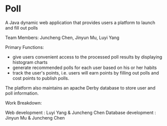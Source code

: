 # Poll

A Java dynamic web application that provides users a platform to launch and fill out polls 

Team Members: Juncheng Chen, Jinyun Mu, Luyi Yang

Primary Functions: 

- give users convenient access to the processed poll results by displaying histogram charts
- generate recommended polls for each user based on his or her habits
- track the user's points, i.e. users will earn points by filling out polls and cost points to publish polls. 

The platform also maintains an apache Derby database to store user and poll information.

Work Breakdown: 

Web development		   : Luyi Yang & Juncheng Chen
Database development : Jinyun Mu & Juncheng Chen

